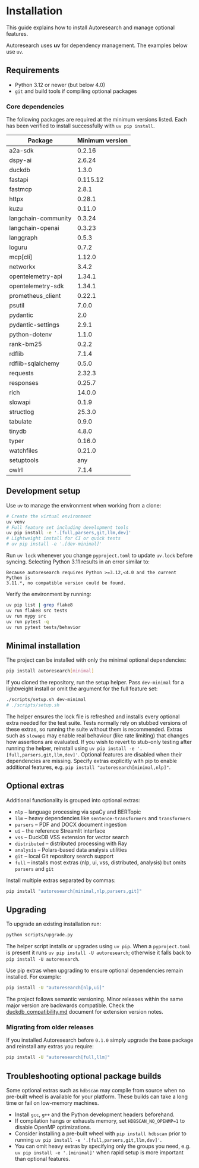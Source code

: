 # Installation

This guide explains how to install Autoresearch and manage optional features.

Autoresearch uses **uv** for dependency management. The examples below use `uv`.

## Requirements

- Python 3.12 or newer (but below 4.0)
- `git` and build tools if compiling optional packages

### Core dependencies

The following packages are required at the minimum versions listed. Each has
been verified to install successfully with `uv pip install`.

| Package | Minimum version |
| --- | --- |
| a2a-sdk | 0.2.16 |
| dspy-ai | 2.6.24 |
| duckdb | 1.3.0 |
| fastapi | 0.115.12 |
| fastmcp | 2.8.1 |
| httpx | 0.28.1 |
| kuzu | 0.11.0 |
| langchain-community | 0.3.24 |
| langchain-openai | 0.3.23 |
| langgraph | 0.5.3 |
| loguru | 0.7.2 |
| mcp[cli] | 1.12.0 |
| networkx | 3.4.2 |
| opentelemetry-api | 1.34.1 |
| opentelemetry-sdk | 1.34.1 |
| prometheus_client | 0.22.1 |
| psutil | 7.0.0 |
| pydantic | 2.0 |
| pydantic-settings | 2.9.1 |
| python-dotenv | 1.1.0 |
| rank-bm25 | 0.2.2 |
| rdflib | 7.1.4 |
| rdflib-sqlalchemy | 0.5.0 |
| requests | 2.32.3 |
| responses | 0.25.7 |
| rich | 14.0.0 |
| slowapi | 0.1.9 |
| structlog | 25.3.0 |
| tabulate | 0.9.0 |
| tinydb | 4.8.0 |
| typer | 0.16.0 |
| watchfiles | 0.21.0 |
| setuptools | any |
| owlrl | 7.1.4 |

## Development setup

Use `uv` to manage the environment when working from a clone:

```bash
# Create the virtual environment
uv venv
# Full feature set including development tools
uv pip install -e '.[full,parsers,git,llm,dev]'
# Lightweight install for CI or quick tests
# uv pip install -e '.[dev-minimal]'
```
Run `uv lock` whenever you change `pyproject.toml` to update `uv.lock` before syncing.
Selecting Python 3.11 results in an error similar to:
```
Because autoresearch requires Python >=3.12,<4.0 and the current Python is
3.11.*, no compatible version could be found.
```

Verify the environment by running:

```bash
uv pip list | grep flake8
uv run flake8 src tests
uv run mypy src
uv run pytest -q
uv run pytest tests/behavior
```

## Minimal installation

The project can be installed with only the minimal optional dependencies:

```bash
pip install autoresearch[minimal]
```

If you cloned the repository, run the setup helper. Pass `dev-minimal` for a
lightweight install or omit the argument for the full feature set:

```bash
./scripts/setup.sh dev-minimal
# ./scripts/setup.sh
```

The helper ensures the lock file is refreshed and installs every optional
extra needed for the test suite. Tests normally rely on stubbed versions of
these extras, so running the suite without them is recommended. Extras such as
`slowapi` may enable real behaviour (like rate limiting) that changes how
assertions are evaluated. If you wish to revert to stub-only testing after
running the helper, reinstall using `uv pip install -e '.[full,parsers,git,llm,dev]'`. Optional
features are disabled when their dependencies are missing. Specify extras
explicitly with pip to enable additional features, e.g. ``pip install "autoresearch[minimal,nlp]"``.

## Optional extras

Additional functionality is grouped into optional extras:

- `nlp` – language processing via spaCy and BERTopic
- `llm` – heavy dependencies like `sentence-transformers` and `transformers`
- `parsers` – PDF and DOCX document ingestion
- `ui` – the reference Streamlit interface
- `vss` – DuckDB VSS extension for vector search
- `distributed` – distributed processing with Ray
- `analysis` – Polars-based data analysis utilities
- `git` – local Git repository search support
- `full` – installs most extras (nlp, ui, vss, distributed, analysis)
  but omits `parsers` and `git`

Install multiple extras separated by commas:

```bash
pip install "autoresearch[minimal,nlp,parsers,git]"
```

## Upgrading

To upgrade an existing installation run:

```bash
python scripts/upgrade.py
```

The helper script installs or upgrades using `uv pip`. When a `pyproject.toml` is present it runs `uv pip install -U autoresearch`; otherwise it falls back to `pip install -U autoresearch`.

Use pip extras when upgrading to ensure optional dependencies remain
installed. For example:
```bash
pip install -U "autoresearch[nlp,ui]"
```
The project follows semantic versioning. Minor releases within the same
major version are backwards compatible. Check the
[duckdb_compatibility.md](duckdb_compatibility.md) document for extension
version notes.

### Migrating from older releases

If you installed Autoresearch before ``0.1.0`` simply upgrade the base
package and reinstall any extras you require:
```bash
pip install -U "autoresearch[full,llm]"
```

## Troubleshooting optional package builds

Some optional extras such as `hdbscan` may compile from source when no
pre-built wheel is available for your platform. These builds can take a
long time or fail on low-memory machines.

- Install `gcc`, `g++` and the Python development headers beforehand.
- If compilation hangs or exhausts memory, set `HDBSCAN_NO_OPENMP=1` to
  disable OpenMP optimizations.
- Consider installing a pre-built wheel with `pip install hdbscan` prior
  to running `uv pip install -e '.[full,parsers,git,llm,dev]'`.
- You can omit heavy extras by specifying only the groups you need,
  e.g. `uv pip install -e '.[minimal]'` when rapid setup is more important
  than optional features.

